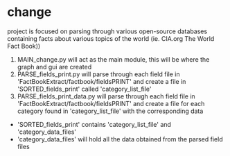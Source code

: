 # change
project is focused on parsing through various open-source databases containing facts about various topics of the world (ie. CIA.org The World Fact Book))

1. MAIN_change.py will act as the main module, this will be where the graph and gui are created
2. PARSE_fields_print.py will parse through each field file in 'FactBookExtract/factbook/fieldsPRINT' and create a file in 'SORTED_fields_print' called 'category_list_file'
3. PARSE_fields_print_data.py will parse through each field file in 'FactBookExtract/factbook/fieldsPRINT' and create a file for each category found in 'category_list_file' with the corresponding data

- 'SORTED_fields_print' contains 'category_list_file' and 'category_data_files'
- 'category_data_files' will hold all the data obtained from the parsed field files
